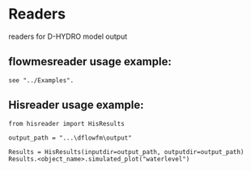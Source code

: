 # Readers
readers for D-HYDRO model output

## flowmesreader usage example:
	see "../Examples".
	

## Hisreader usage example:

    from hisreader import HisResults

    output_path = "...\dflowfm\output"

    Results = HisResults(inputdir=output_path, outputdir=output_path)
    Results.<object_name>.simulated_plot("waterlevel")


